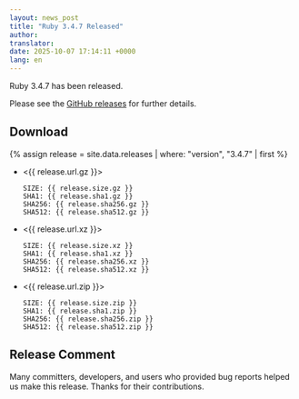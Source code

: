 ```yaml
---
layout: news_post
title: "Ruby 3.4.7 Released"
author:
translator:
date: 2025-10-07 17:14:11 +0000
lang: en
---
```


Ruby 3.4.7 has been released.

Please see the [GitHub releases](https://github.com/ruby/ruby/releases/tag/v3_4_7) for further details.

## Download

{% assign release = site.data.releases | where: "version", "3.4.7" | first %}

* <{{ release.url.gz }}>

      SIZE: {{ release.size.gz }}
      SHA1: {{ release.sha1.gz }}
      SHA256: {{ release.sha256.gz }}
      SHA512: {{ release.sha512.gz }}

* <{{ release.url.xz }}>

      SIZE: {{ release.size.xz }}
      SHA1: {{ release.sha1.xz }}
      SHA256: {{ release.sha256.xz }}
      SHA512: {{ release.sha512.xz }}

* <{{ release.url.zip }}>

      SIZE: {{ release.size.zip }}
      SHA1: {{ release.sha1.zip }}
      SHA256: {{ release.sha256.zip }}
      SHA512: {{ release.sha512.zip }}

## Release Comment

Many committers, developers, and users who provided bug reports helped us make this release.
Thanks for their contributions.
